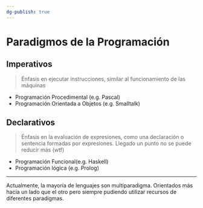 ```yaml
---
dg-publish: true
---
```

# Paradigmos de la Programación
## Imperativos
> Énfasis en ejecutar instrucciones, similar al funcionamiento de las máquinas
- Programación Procedimental (e.g. Pascal)
- Programación Orientada a Objetos (e.g. Smalltalk)

## Declarativos 
> Énfasis en la evaluación de expresiones, como una declaración o sentencia formadas por expresiones. Llegado un punto no se puede reducir más (wtf)
- Programación Funcional(e.g. Haskell)
- Programación lógica (e.g. Prolog)

---
Actualmente, la mayoría de lenguajes son multiparadigma. Orientados más hacia un lado que el otro pero siempre pudiendo utilizar recursos de diferentes paradigmas.